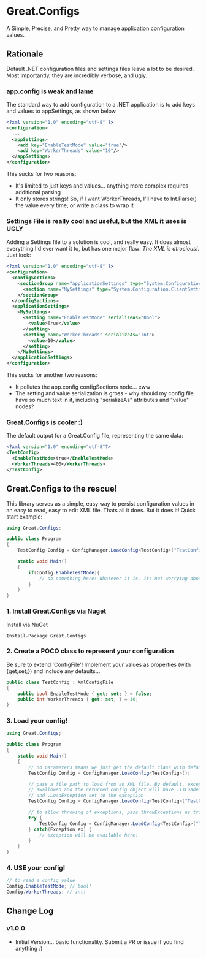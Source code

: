 # Great.Configs
A Simple, Precise, and Pretty way to manage application configuration values.

## Rationale
Default .NET configuration files and settings files leave a lot to be desired. Most importantly, they are incredibly verbose, and ugly.

### app.config is weak and lame
The standard way to add configuration to a .NET application is to add keys and values to appSettings, as shown below
```xml
<?xml version="1.0" encoding="utf-8" ?>  
<configuration>  
  ...
  <appSettings>  
    <add key="EnableTestMode" value="true"/>  
    <add key="WorkerThreads" value="10"/>  
  </appSettings>  
</configuration>  
```
This sucks for two reasons:
* It's limited to just keys and values... anything more complex requires additional parsing
* It only stores strings! So, if I want WorkerThreads, I'll have to Int.Parse() the value every time, or write a class to wrap it

### Settings File is really cool and useful, but the XML it uses is UGLY
Adding a Settings file to a solution is cool, and really easy. It does almost everything I'd ever want it to, but has one major flaw: *The XML is atrocious!*. Just look:
```xml
<?xml version="1.0" encoding="utf-8" ?>
<configuration>
  <configSections>
    <sectionGroup name="applicationSettings" type="System.Configuration.ApplicationSettingsGroup, System, Version=2.0.0.0, Culture=neutral, PublicKeyToken=b77a5c561934e089">
      <section name="MySettings" type="System.Configuration.ClientSettingsSection, System, Version=2.0.0.0, Culture=neutral, PublicKeyToken=b77a5c561934e089" />
    </sectionGroup>
  </configSections>
  <applicationSettings>
    <MySettings>
      <setting name="EnableTestMode" serializeAs="Bool">
        <value>True</value>
      </setting>
      <setting name="WorkerThreads" serializeAs="Int">
        <value>10</value>
      </setting>
    </MySettings>
  </applicationSettings>
</configuration>
```
This sucks for another two reasons:
* It pollutes the app.config configSections node... eww
* The setting and value serialization is gross - why should my config file have so much text in it, including "serializeAs" attributes and "value" nodes?

### Great.Configs is cooler :)
The default output for a Great.Config file, representing the same data:
```xml
<?xml version="1.0" encoding="utf-8"?>
<TestConfig>
  <EnableTestMode>true</EnableTestMode>
  <WorkerThreads>400</WorkerThreads>
</TestConfig>
```

## Great.Configs to the rescue!
This library serves as a simple, easy way to persist configuration values in an easy to read, easy to edit XML file. Thats all it does. But it does it! 
Quick start example:
```csharp
using Great.Configs;

public class Program
{
    TestConfig Config = ConfigManager.LoadConfig<TestConfig>("TestConfig.xml");

    static void Main()
    {
        if(Config.EnableTestMode){
            // do something here! Whatever it is, its not worrying about your config!
        }
    }
}
```


### 1. Install Great.Configs via Nuget
Install via NuGet
```
Install-Package Great.Configs
```

### 2. Create a POCO class to represent your configuration
Be sure to extend 'ConfigFile'! Implement your values as properties (with {get;set;}) and include any defaults...
```csharp
public class TestConfig : XmlConfigFile
{
    public bool EnableTestMode { get; set; } = false;
    public int WorkerThreads { get; set; } = 10;
}
```

### 3. Load your config!
```csharp
using Great.Configs;

public class Program
{
    static void Main()
    {
        // no parameters means we just get the default class with default values
        TestConfig Config = ConfigManager.LoadConfig<TestConfig>();

        // pass a file path to load from an XML file. By default, exceptions will be 
        // swallowed and the returned config object will have .IsLoaded set to false
        // and .LoadException set to the exception
        TestConfig Config = ConfigManager.LoadConfig<TestConfig>("TestConfig.xml");

        // to allow throwing of exceptions, pass throwExceptions as true
        try {
            TestConfig Config = ConfigManager.LoadConfig<TestConfig>("TestConfig.xml", true);
        } catch(Exception ex) {
            // exception will be available here!
        }
    }
}
```

### 4. USE your config!
```csharp
// to read a config value
Config.EnableTestMode; // bool!
Config.WorkerThreads; // int!
```

## Change Log

### v1.0.0
* Initial Version... basic functionality. Submit a PR or issue if you find anything :)
